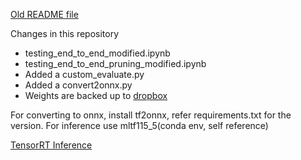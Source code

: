 
[Old README file](./README2.md)

Changes in this repository
 - testing_end_to_end_modified.ipynb
 - testing_end_to_end_pruning_modified.ipynb
 - Added a custom_evaluate.py
 - Added a convert2onnx.py
 - Weights are backed up to [dropbox](https://www.dropbox.com/sh/xtbltwge93am6u3/AABI4zv8_q426izlL1WXJUQSa?dl=0)

For converting to onnx, install tf2onnx, refer requirements.txt for the version.
For inference use mltf115_5(conda env, self reference)

[TensorRT Inference](https://github.com/sachinkmohan/Jetson_test_projects/blob/main/Image_classification_nd/optimized/divamgupta-isk-inference.py)

